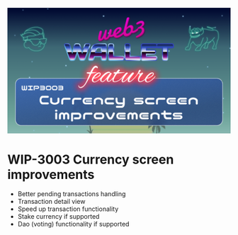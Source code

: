 ![image](../v2/images/3003.png)

# WIP-3003 Currency screen improvements

- Better pending transactions handling
- Transaction detail view
- Speed up transaction functionality
- Stake currency if supported
- Dao (voting) functionality if supported